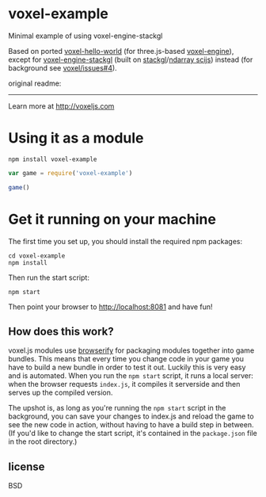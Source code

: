 # voxel-example

Minimal example of using voxel-engine-stackgl

Based on ported [voxel-hello-world](https://github.com/maxogden/voxel-hello-world)
(for three.js-based [voxel-engine](https://github.com/maxogden/voxel-engine)),
except for
[voxel-engine-stackgl](https://github.com/voxel/voxel-engine-stackgl)
(built on [stackgl](https://github.com/stackgl)/[ndarray scijs](https://github.com/scijs/))
instead
(for background see [voxel/issues#4](https://github.com/voxel/issues/issues/4)).

original readme:

---

Learn more at http://voxeljs.com

# Using it as a module

`npm install voxel-example`

```javascript
var game = require('voxel-example')

game()
```

# Get it running on your machine

The first time you set up, you should install the required npm packages:

```
cd voxel-example
npm install
```

Then run the start script:

```
npm start
```

Then point your browser to [http://localhost:8081](http://localhost:8081) and have fun!

## How does this work?

voxel.js modules use [browserify](http://browserify.org) for packaging modules together into game bundles. This means that every time you change code in your game you have to build a new bundle in order to test it out. Luckily this is very easy and is automated. When you run the `npm start` script, it runs a local server: when the browser requests `index.js`, it compiles it serverside and then serves up the compiled version.

The upshot is, as long as you're running the `npm start` script in the background, you can save your changes to index.js and reload the game to see the new code in action, without having to have a build step in between. (If you'd like to change the start script, it's contained in the `package.json` file in the root directory.)

## license

BSD
